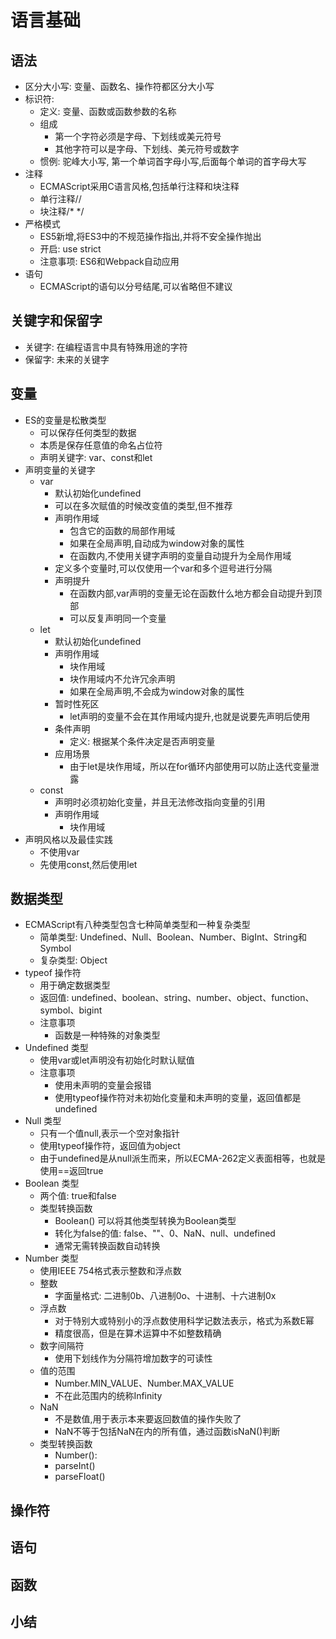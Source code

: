 # 语言基础

## 语法
- 区分大小写: 变量、函数名、操作符都区分大小写
- 标识符: 
    - 定义: 变量、函数或函数参数的名称
    - 组成 
        - 第一个字符必须是字母、下划线或美元符号
        - 其他字符可以是字母、下划线、美元符号或数字
    - 惯例: 驼峰大小写, 第一个单词首字母小写,后面每个单词的首字母大写
- 注释
    - ECMAScript采用C语言风格,包括单行注释和块注释
    - 单行注释//
    - 块注释/* */
- 严格模式
    - ES5新增,将ES3中的不规范操作指出,并将不安全操作抛出
    - 开启: use strict
    - 注意事项: ES6和Webpack自动应用
- 语句
    - ECMAScript的语句以分号结尾,可以省略但不建议

## 关键字和保留字
- 关键字: 在编程语言中具有特殊用途的字符
- 保留字: 未来的关键字


## 变量
- ES的变量是松散类型
    - 可以保存任何类型的数据
    - 本质是保存任意值的命名占位符
    - 声明关键字: var、const和let
- 声明变量的关键字
    - var
        - 默认初始化undefined
        - 可以在多次赋值的时候改变值的类型,但不推荐
        - 声明作用域
            - 包含它的函数的局部作用域
            - 如果在全局声明,自动成为window对象的属性
            - 在函数内,不使用关键字声明的变量自动提升为全局作用域
        - 定义多个变量时,可以仅使用一个var和多个逗号进行分隔
        - 声明提升
            - 在函数内部,var声明的变量无论在函数什么地方都会自动提升到顶部
            - 可以反复声明同一个变量
    - let
        - 默认初始化undefined
        - 声明作用域
            - 块作用域
            - 块作用域内不允许冗余声明
            - 如果在全局声明,不会成为window对象的属性
        - 暂时性死区
            - let声明的变量不会在其作用域内提升,也就是说要先声明后使用
        - 条件声明
            - 定义: 根据某个条件决定是否声明变量
        - 应用场景
            - 由于let是块作用域，所以在for循环内部使用可以防止迭代变量泄露
    - const
        - 声明时必须初始化变量，并且无法修改指向变量的引用
        - 声明作用域 
            - 块作用域
- 声明风格以及最佳实践
    - 不使用var
    - 先使用const,然后使用let

## 数据类型
- ECMAScript有八种类型包含七种简单类型和一种复杂类型
    - 简单类型: Undefined、Null、Boolean、Number、BigInt、String和Symbol
    - 复杂类型: Object
- typeof 操作符
    - 用于确定数据类型
    - 返回值: undefined、boolean、string、number、object、function、symbol、bigint
    - 注意事项
        - 函数是一种特殊的对象类型
- Undefined 类型
    - 使用var或let声明没有初始化时默认赋值
    - 注意事项
        - 使用未声明的变量会报错
        - 使用typeof操作符对未初始化变量和未声明的变量，返回值都是undefined
- Null 类型
    - 只有一个值null,表示一个空对象指针
    - 使用typeof操作符，返回值为object
    - 由于undefined是从null派生而来，所以ECMA-262定义表面相等，也就是使用==返回true
- Boolean 类型
    - 两个值: true和false
    - 类型转换函数
        - Boolean() 可以将其他类型转换为Boolean类型
        - 转化为false的值: false、""、0、NaN、null、undefined
        - 通常无需转换函数自动转换
- Number 类型
    - 使用IEEE 754格式表示整数和浮点数
    - 整数
        - 字面量格式: 二进制0b、八进制0o、十进制、十六进制0x
    - 浮点数
        - 对于特别大或特别小的浮点数使用科学记数法表示，格式为系数E幂
        - 精度很高，但是在算术运算中不如整数精确
    - 数字间隔符
        - 使用下划线作为分隔符增加数字的可读性
    - 值的范围
        - Number.MIN_VALUE、Number.MAX_VALUE
        - 不在此范围内的统称Infinity
    - NaN 
        - 不是数值,用于表示本来要返回数值的操作失败了
        - NaN不等于包括NaN在内的所有值，通过函数isNaN()判断
    - 类型转换函数
        - Number(): 
        - parseInt()
        - parseFloat()

## 操作符

## 语句

## 函数

## 小结